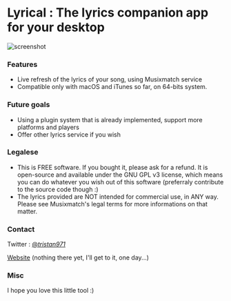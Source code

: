 # Lyrical : The lyrics companion app for your desktop

![screenshot](http://tristan.moe/lyrical-0.2.png)

### Features
- Live refresh of the lyrics of your song, using Musixmatch service
- Compatible only with macOS and iTunes so far, on 64-bits system.

### Future goals
- Using a plugin system that is already implemented, support more platforms and players
- Offer other lyrics service if you wish

### Legalese
- This is FREE software. If you bought it, please ask for a refund. It is open-source and available under the GNU GPL v3 license, which means you can do whatever you wish out of this software (preferraly contribute to the source code though :)
- The lyrics provided are NOT intended for commercial use, in ANY way. Please see Musixmatch's legal terms for more informations on that matter.

### Contact
Twitter : [@_tristan971_](https://twitter.com/_tristan971_)

[Website](http://tristan.moe) (nothing there yet, I'll get to it, one day...)

### Misc
I hope you love this little tool :)
